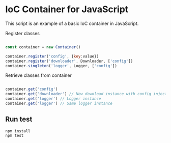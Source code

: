 # IoC Container for JavaScript

This script is an example of a basic IoC container in JavaScript.

Register classes

```javascript

const container = new Container()

container.register('config', {key:value})
container.register('downloader', Downloader, ['config']) 
container.singleton('logger', Logger, ['config'])

```

Retrieve classes from container


```javascript

container.get('config')
container.get('downloader') // New download instance with config injected in constructor 
container.get('logger') // Logger instance
container.get('logger') // Same logger instance

```

## Run test

```
npm install
npm test
```
